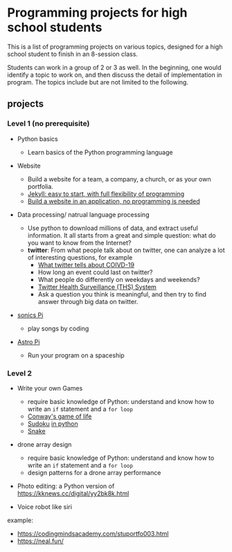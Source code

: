 # Programming projects for high school students

This is a list of programming projects on various topics, designed for a high school student to finish in an 8-session class.

Students can work in a group of 2 or 3 as well. In the beginning, one would identify a topic to work on, and then discuss the detail of implementation in program. The topics include but are not limited to the following.

## projects
### Level 1 (no prerequisite)
- Python basics
  - Learn basics of the Python programming language
    
- Website
  - Build a website for a team, a company, a church, or as your own portfolia.
  - [Jekyll: easy to start, with full flexibility of programming](https://jekyllrb.com/showcase/)
  - [Build a website in an application, no programming is needed](https://mobirise.com/)


- Data processing/ natrual language processing
  - Use python to download millions of data, and extract useful information. It all starts from a great and simple question: what do you want to know from the Internet?
  - __twitter__: From what people talk about on twitter, one can analyze a lot of interesting questions, for example
    - [What twitter tells about COIVD-19](https://github.com/thepanacealab/covid19_twitter)
    - How long an event could last on twitter?
    - What people do differently on weekdays and weekends?
    - [Twitter Health Surveillance (THS) System](https://www.ncbi.nlm.nih.gov/pmc/articles/PMC6350799/)
    - Ask a question you think is meaningful, and then try to find answer through big data on twitter.

- [sonics Pi](https://sonic-pi.net/)
  - play songs by coding
  
- [Astro Pi](https://astro-pi.org/) 
  - Run your program on a spaceship
  
### Level 2  
- Write your own Games 
  - require basic knowledge of Python: understand and know how to write an `if` statement and a `for loop`
  - [Conway's game of life](https://bitstorm.org/gameoflife/)
  - [Sudoku](https://www.sudokuwiki.org/sudoku.htm) [in python](https://norvig.com/sudoku.html)
  - [Snake](https://www.edureka.co/blog/snake-game-with-pygame/)
  
- drone array design
  - require basic knowledge of Python: understand and know how to write an `if` statement and a `for loop`
  - design patterns for a drone array performance

- Photo editing: a Python version of https://kknews.cc/digital/yy2bk8k.html
  
- Voice robot like siri


example:
- https://codingmindsacademy.com/stuportfo003.html
- https://neal.fun/
